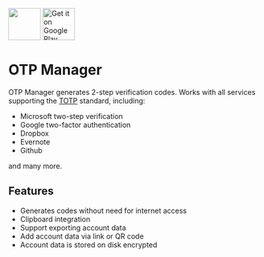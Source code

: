 <a href="https://apps.microsoft.com/detail/OTP%20Manager/9NBLGGH6HNGN?launch=true&mode=mini"><img src="https://get.microsoft.com/images/en-gb%20dark.svg" height="64"/></a>
<a href="https://play.google.com/store/apps/details?id=net.aftnet.OTPManager"><img src="https://cdn.rawgit.com/steverichey/google-play-badge-svg/266d2b2d/img/en_get.svg" alt="Get it on Google Play" height="64" /></a>

# OTP Manager

OTP Manager generates 2-step verification codes.
Works with all services supporting the [TOTP](https://en.wikipedia.org/wiki/Time-based_One-time_Password_Algorithm) standard, including:

- Microsoft two-step verification
- Google two-factor authentication
- Dropbox
- Evernote
- Github

and many more.

## Features

- Generates codes without need for internet access
- Clipboard integration
- Support exporting account data
- Add account data via link or QR code
- Account data is stored on disk encrypted
